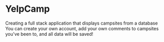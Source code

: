 # YelpCamp
Creating a full stack application that displays campsites from a database
You can create your own account, add your own comments to campsites you've been to, and all data will be saved!
